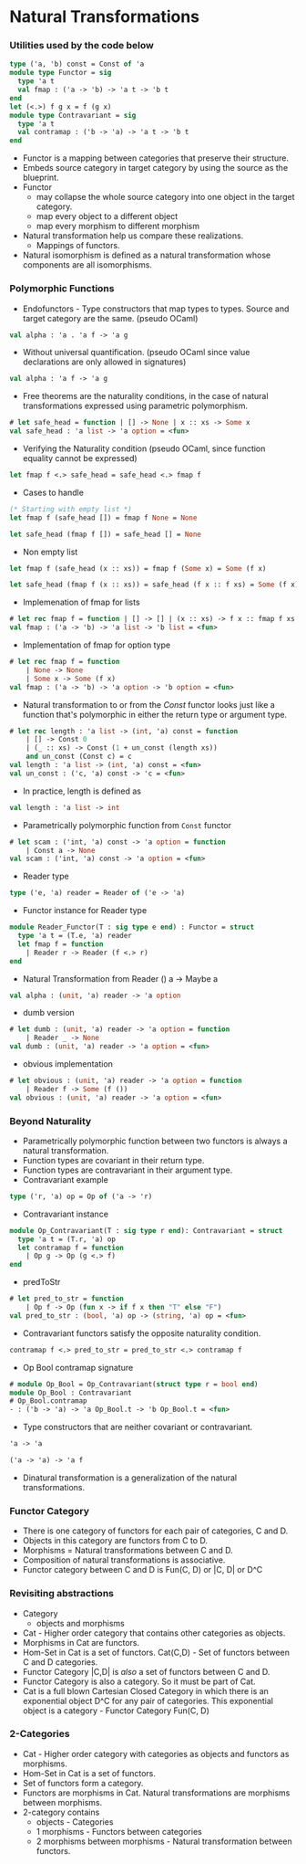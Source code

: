 # Natural Transformations
### Utilities used by the code below
```ocaml
type ('a, 'b) const = Const of 'a
module type Functor = sig 
  type 'a t 
  val fmap : ('a -> 'b) -> 'a t -> 'b t 
end
let (<.>) f g x = f (g x)
module type Contravariant = sig
  type 'a t
  val contramap : ('b -> 'a) -> 'a t -> 'b t
end
```
- Functor is a mapping between categories that preserve their structure.
- Embeds source category in target category by using the source as the blueprint.
- Functor 
  - may collapse the whole source category into one object in the target category.
  - map every object to a different object
  - map every morphism to different morphism
- Natural transformation help us compare these realizations.
  - Mappings of functors.
- Natural isomorphism is defined as a natural transformation whose components are all isomorphisms.
### Polymorphic Functions
- Endofunctors - Type constructors that map types to types. Source and target category are the same. (pseudo OCaml)
```ocaml
val alpha : 'a . 'a f -> 'a g
```
- Without universal quantification. (pseudo OCaml since value declarations are only allowed in signatures)
```ocaml
val alpha : 'a f -> 'a g
```
- Free theorems are the naturality conditions, in the case of natural transformations expressed using parametric polymorphism.
```ocaml
# let safe_head = function | [] -> None | x :: xs -> Some x
val safe_head : 'a list -> 'a option = <fun>
```
- Verifying the Naturality condition (pseudo OCaml, since function equality cannot be expressed)
```ocaml
let fmap f <.> safe_head = safe_head <.> fmap f
```
- Cases to handle
```OCaml
(* Starting with empty list *)
let fmap f (safe_head []) = fmap f None = None
```
```ocaml
let safe_head (fmap f []) = safe_head [] = None
```
- Non empty list
```ocaml
let fmap f (safe_head (x :: xs)) = fmap f (Some x) = Some (f x)
```
```ocaml
let safe_head (fmap f (x :: xs)) = safe_head (f x :: f xs) = Some (f x)
```
- Implemenation of fmap for lists
```ocaml
# let rec fmap f = function | [] -> [] | (x :: xs) -> f x :: fmap f xs
val fmap : ('a -> 'b) -> 'a list -> 'b list = <fun>
```
- Implementation of fmap for option type
```ocaml
# let rec fmap f = function 
    | None -> None 
    | Some x -> Some (f x)
val fmap : ('a -> 'b) -> 'a option -> 'b option = <fun>
```
- Natural transformation to or from the *Const* functor looks just like a function that's polymorphic in either the return type or argument type.
```ocaml
# let rec length : 'a list -> (int, 'a) const = function 
    | [] -> Const 0 
    | (_ :: xs) -> Const (1 + un_const (length xs))
    and un_const (Const c) = c
val length : 'a list -> (int, 'a) const = <fun>
val un_const : ('c, 'a) const -> 'c = <fun>
```
- In practice, length is defined as
```OCaml
val length : 'a list -> int
```
- Parametrically polymorphic function from `Const` functor
```ocaml
# let scam : ('int, 'a) const -> 'a option = function 
    | Const a -> None
val scam : ('int, 'a) const -> 'a option = <fun>
```
- Reader type
```ocaml
type ('e, 'a) reader = Reader of ('e -> 'a)
```
- Functor instance for Reader type
```ocaml
module Reader_Functor(T : sig type e end) : Functor = struct
  type 'a t = (T.e, 'a) reader
  let fmap f = function
    | Reader r -> Reader (f <.> r)
end
```
- Natural Transformation from Reader () a -> Maybe a
```OCaml
val alpha : (unit, 'a) reader -> 'a option
```
- dumb version
```ocaml
# let dumb : (unit, 'a) reader -> 'a option = function
    | Reader _ -> None
val dumb : (unit, 'a) reader -> 'a option = <fun>
```
- obvious implementation
```ocaml
# let obvious : (unit, 'a) reader -> 'a option = function
    | Reader f -> Some (f ())
val obvious : (unit, 'a) reader -> 'a option = <fun>
```
### Beyond Naturality
- Parametrically polymorphic function between two functors is always a natural transformation.
- Function types are covariant in their return type.
- Function types are contravariant in their argument type.
- Contravariant example
```ocaml
type ('r, 'a) op = Op of ('a -> 'r)
```
- Contravariant instance
```ocaml
module Op_Contravariant(T : sig type r end): Contravariant = struct
  type 'a t = (T.r, 'a) op
  let contramap f = function
    | Op g -> Op (g <.> f)
end
```
- predToStr
```ocaml
# let pred_to_str = function
    | Op f -> Op (fun x -> if f x then "T" else "F")
val pred_to_str : (bool, 'a) op -> (string, 'a) op = <fun>
```
- Contravariant functors satisfy the opposite naturality condition.
```OCaml
contramap f <.> pred_to_str = pred_to_str <.> contramap f
```
- Op Bool contramap signature
```ocaml
# module Op_Bool = Op_Contravariant(struct type r = bool end)
module Op_Bool : Contravariant
# Op_Bool.contramap
- : ('b -> 'a) -> 'a Op_Bool.t -> 'b Op_Bool.t = <fun>
```
- Type constructors that are neither covariant or contravariant.
```OCaml
'a -> 'a
```
```OCaml
('a -> 'a) -> 'a f
```
- Dinatural transformation is a generalization of the natural transformations.
### Functor Category
- There is one category of functors for each pair of categories, C and D.
- Objects in this category are functors from C to D.
- Morphisms = Natural transformations between C and D.
- Composition of natural transformations is associative.
- Functor category between C and D is Fun(C, D) or |C, D| or D^C
### Revisiting abstractions
- Category
  - objects and morphisms
- Cat - Higher order category that contains other categories as objects.
- Morphisms in Cat are functors.
- Hom-Set in Cat is a set of functors. Cat(C,D) - Set of functors between C and D categories.
- Functor Category |C,D| is *also* a set of functors between C and D.
- Functor Category is also a category. So it must be part of Cat.
- Cat is a full blown Cartesian Closed Category in which there is an exponential object D^C for any pair of categories. This exponential object is a category - Functor Category Fun(C, D)
### 2-Categories
- Cat - Higher order category with categories as objects and functors as morphisms.
- Hom-Set in Cat is a set of functors.
- Set of functors form a category.
- Functors are morphisms in Cat. Natural transformations are morphisms between morphisms.
- 2-category contains
  - objects - Categories
  - 1 morphisms - Functors between categories
  - 2 morphisms between morphisms - Natural transformation between functors.
